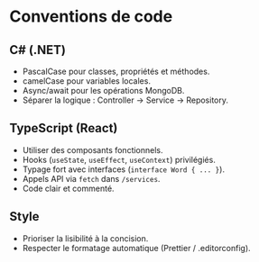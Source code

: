 # Conventions de code

## C# (.NET)
- PascalCase pour classes, propriétés et méthodes.
- camelCase pour variables locales.
- Async/await pour les opérations MongoDB.
- Séparer la logique : Controller → Service → Repository.

## TypeScript (React)
- Utiliser des composants fonctionnels.
- Hooks (`useState`, `useEffect`, `useContext`) privilégiés.
- Typage fort avec interfaces (`interface Word { ... }`).
- Appels API via `fetch` dans `/services`.
- Code clair et commenté.

## Style
- Prioriser la lisibilité à la concision.
- Respecter le formatage automatique (Prettier / .editorconfig).
